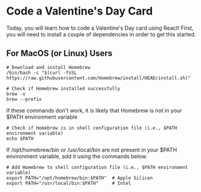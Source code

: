 # Code a Valentine's Day Card
Today, you will learn how to code a Valentine's Day card using React! First, you will need to install a couple of dependencies in order to get this started. 

## For MacOS (or Linux) Users 
```
# Download and install Homebrew
/bin/bash -c "$(curl -fsSL https://raw.githubusercontent.com/Homebrew/install/HEAD/install.sh)"

# Check if Homebrew installed successfully 
brew -v
brew --prefix 
```

If these commands don't work, it is likely that Homebrew is not in your $PATH environment variable

```
# Check if Homebrew is in shell configuration file (i.e., $PATH environment variable)
echo $PATH
```
If /opt/homebrew/bin or /usr/local/bin are not present in your $PATH environment variable, add it using the commands below. 
```
# Add Homebrew to shell configuration file (i.e., $PATH environment variable)
export PATH="/opt/homebrew/bin:$PATH"  # Apple Silicon
export PATH="/usr/local/bin:$PATH"     # Intel
```
